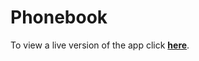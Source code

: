 # Phonebook

To view a live version of the app click [**here**](https://cryptic-hollows-43990.herokuapp.com/).
